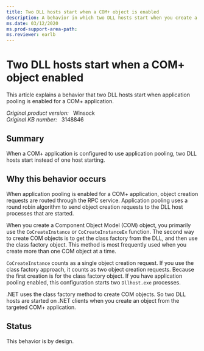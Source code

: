 ```yaml
---
title: Two DLL hosts start when a COM+ object is enabled
description: A behavior in which two DLL hosts start when you create a COM+ object that has pooling enabled.
ms.date: 03/12/2020
ms.prod-support-area-path: 
ms.reviewer: earlb
---
```

# Two DLL hosts start when a COM+ object enabled

This article explains a behavior that two DLL hosts start when application pooling is enabled for a COM+ application.

_Original product version:_ &nbsp; Winsock  
_Original KB number:_ &nbsp; 3148846

## Summary

When a COM+ application is configured to use application pooling, two DLL hosts start instead of one host starting.

## Why this behavior occurs

When application pooling is enabled for a COM+ application, object creation requests are routed through the RPC service. Application pooling uses a round robin algorithm to send object creation requests to the DLL host processes that are started.

When you create a Component Object Model (COM) object, you primarily use the `CoCreateInstance` or `CoCreateInstanceEx` function. The second way to create COM objects is to get the class factory from the DLL, and then use the class factory object. This method is most frequently used when you create more than one COM object at a time.

`CoCreateInstance` counts as a single object creation request. If you use the class factory approach, it counts as two object creation requests. Because the first creation is for the class factory object. If you have application pooling enabled, this configuration starts two `Dllhost.exe` processes.

.NET uses the class factory method to create COM objects. So two DLL hosts are started on .NET clients when you create an object from the targeted COM+ application.

## Status

This behavior is by design.
